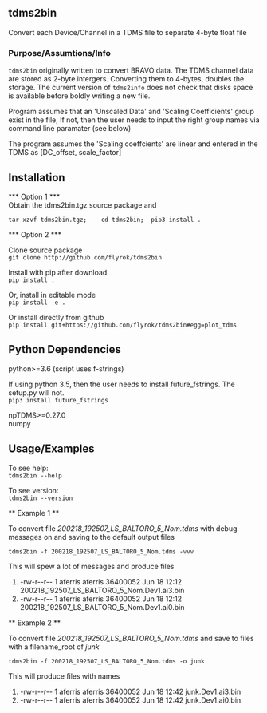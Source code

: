 ## tdms2bin ##
Convert each Device/Channel in a TDMS file to separate 4-byte float file

### Purpose/Assumtions/Info ###

`tdms2bin` originally written to convert BRAVO data. The TDMS channel data are stored as
2-byte intergers. Converting them to 4-bytes, doubles the storage. The current version of `tdms2info` does not check that disks space is available before boldly writing a new file.

Program assumes that an 'Unscaled Data' and 'Scaling Coefficients' group exist in the file, If not, then the user needs to input the right group names  via command line paramater (see below)

The program assumes the 'Scaling coeffcients' are linear and entered in the TDMS as [DC_offset, scale_factor]


## Installation ##

*** Option 1 ***  
Obtain the tdms2bin.tgz source package and   

`
tar xzvf tdms2bin.tgz;   
cd tdms2bin; 
pip3 install .
`  

*** Option 2 ***

Clone source package  
`git clone http://github.com/flyrok/tdms2bin`

Install with pip after download  
`pip install .`

Or, install in editable mode  
`pip install -e .`

Or install directly from github  
`pip install git+https://github.com/flyrok/tdms2bin#egg=plot_tdms`


## Python Dependencies ##
python>=3.6 (script uses f-strings)  

If using python 3.5, then the user needs to install future_fstrings. The setup.py will not.  
`pip3 install future_fstrings` 

npTDMS>=0.27.0  
numpy  

## Usage/Examples ##

To see help:  
`tdms2bin --help`    

To see version:  
`tdms2bin --version`    

** Example 1 **  

To convert file *200218_192507_LS_BALTORO_5_Nom.tdms* with debug messages on and saving to the default output files  

`tdms2bin -f 200218_192507_LS_BALTORO_5_Nom.tdms -vvv`  
  
This will spew a lot  of messages and produce files  

1. -rw-r--r-- 1 aferris aferris 36400052 Jun 18 12:12 200218_192507_LS_BALTORO_5_Nom.Dev1.ai3.bin  
2. -rw-r--r-- 1 aferris aferris 36400052 Jun 18 12:12 200218_192507_LS_BALTORO_5_Nom.Dev1.ai0.bin  

** Example 2 **  

To convert file *200218_192507_LS_BALTORO_5_Nom.tdms* and save to files with a filename_root of *junk*  

`tdms2bin -f 200218_192507_LS_BALTORO_5_Nom.tdms -o junk ` 

This will produce files with names  

1. -rw-r--r-- 1 aferris aferris 36400052 Jun 18 12:42 junk.Dev1.ai3.bin  
2. -rw-r--r-- 1 aferris aferris 36400052 Jun 18 12:42 junk.Dev1.ai0.bin  





